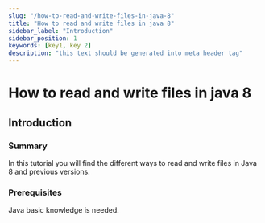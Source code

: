 ```yaml
---
slug: "/how-to-read-and-write-files-in-java-8"
title: "How to read and write files in java 8"
sidebar_label: "Introduction"
sidebar_position: 1
keywords: [key1, key 2]
description: "this text should be generated into meta header tag"
---
```


# How to read and write files in java 8
## Introduction

### Summary
In this tutorial you will find the different ways to read and write files in Java 8 and previous versions.

### Prerequisites
Java basic knowledge is needed.



